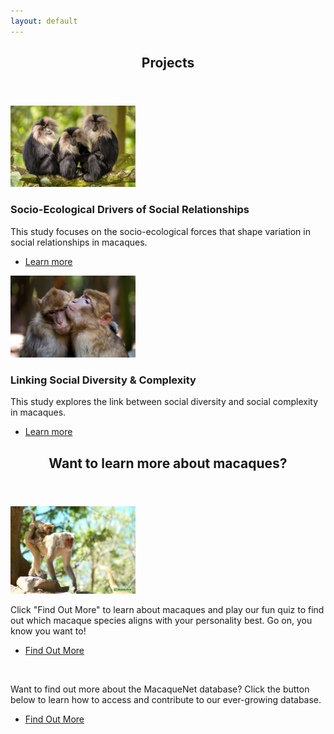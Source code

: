 ```yaml
---
layout: default
---
```


<!-- Section -->
<section>
	<header class="major">
		<h2>Projects</h2>
	</header>
	<div class="posts">
		<article>
			<a href="{{ 'drivers' | absolute_url }}" class="image"><img src="assets/images/macaques we have copyrights for2.png" width="200" alt="" /></a>
			<h3>Socio-Ecological Drivers of Social Relationships</h3>
			<p>This study focuses on the socio-ecological forces that shape variation in social relationships in macaques.</p>
			<ul class="actions">
				<li><a href="{{ 'drivers' | absolute_url }}" class="button">Learn more</a></li>
			</ul>
		</article>
		<article>
			<a href="{{ 'diversity' | absolute_url }}" class="image"><img src="assets/images/hug barbary finalcropped.jpg" width="200" alt="" /></a>
			<h3>Linking Social Diversity & Complexity</h3>
			<p>This study explores the link between social diversity and social complexity in macaques.</p>
			<ul class="actions">
				<li><a href="{{ 'diversity' | absolute_url }}" class="button">Learn more</a></li>
			</ul>
		</article>
	</div>
</section>

<!-- Section -->
<section>
	<header class="major">
		<h2>Want to learn more about macaques?</h2>
	</header>
	<div class="posts">
		<article>
			<a href="{{ 'macaque_species' | absolute_url }}" class="image"><img src="assets/images/rhesus mom blonde - Alyssa Arre.jpg" width="200" alt="" /></a>
			<p>Click "Find Out More" to learn about macaques and play our fun quiz to find out which macaque species aligns with your personality best. Go on, you know you want to!</p>
			<ul class="actions">
				<li><a href="{{ 'macaque_species' | absolute_url }}" class="button">Find Out More</a></li>
			</ul>
		</article>
		<article>
			<a href="{{ 'database' | absolute_url }}" class="image"><img src="assets/images/gorontalo macaque shutterstock.jpg" width="200" alt="" /></a>
			<p>Want to find out more about the MacaqueNet database? Click the button below to learn how to access and contribute to our ever-growing database.</p>
			<ul class="actions">
				<li><a href="{{ 'database' | absolute_url }}" class="button">Find Out More</a></li>
			</ul>
		</article>
	</div>
</section>


